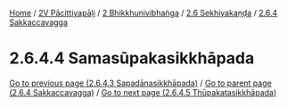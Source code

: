 
[Home](/) / [2V Pācittiyapāḷi](../../...md) / [2 Bhikkhunivibhaṅga](../...md) / [2.6 Sekhiyakaṇḍa](...md) / [2.6.4 Sakkaccavagga](../2V/2/2.6/2.6.4.md)

# 2.6.4.4 Samasūpakasikkhāpada

[Go to previous page (2.6.4.3 Sapadānasikkhāpada)](2.6.4.3.md) / [Go to parent page (2.6.4 Sakkaccavagga)](../2V/2/2.6/2.6.4.md) / [Go to next page (2.6.4.5 Thūpakatasikkhāpada)](2.6.4.5.md)


